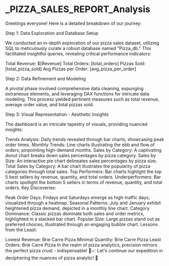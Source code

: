 # _PIZZA_SALES_REPORT_Analysis


Greetings everyone! Here is a detailed breakdown of our journey:

Step 1: Data Exploration and Database Setup

We conducted an in-depth exploration of our pizza sales dataset, utilizing SQL to meticulously curate a robust database named "Pizza_db." This facilitated insightful queries, revealing critical performance indicators:

Total Revenue: $[Revenue]
Total Orders: [total_orders]
Pizzas Sold: [total_pizza_sold]
Avg Pizzas per Order: [avg_pizza_per_order]

Step 2: Data Refinement and Modeling

A pivotal phase involved comprehensive data cleaning, expunging extraneous elements, and leveraging DAX functions for intricate data modeling. This process yielded pertinent measures such as total revenue, average order value, and total pizzas sold.

Step 3: Visual Representation - Aesthetic Insights

The dashboard is an intricate tapestry of visuals, providing nuanced insights:

Trends Analysis: Daily trends revealed through bar charts, showcasing peak order times.
Monthly Trends: Line charts illustrating the ebb and flow of orders, pinpointing high-demand months.
Sales by Category: A captivating donut chart breaks down sales percentages by pizza category.
Sales by Size: An interactive pie chart delineates sales percentages by pizza size.
Total Sales by Category: A bar chart illustrates the popularity of pizza categories through total sales.
Top Performers: Bar charts highlight the top 5 best sellers by revenue, quantity, and total orders.
Underperformers: Bar charts spotlight the bottom 5 sellers in terms of revenue, quantity, and total orders.
Key Discoveries:

Peak Order Days: Fridays and Saturdays emerge as high-traffic days, visualized through a heatmap.
Seasonal Patterns: July and January exhibit heightened pizza demand, depicted in a monthly line chart.
Category Dominance: Classic pizzas dominate both sales and order metrics, highlighted in a stacked bar chart.
Popular Size: Large pizzas stand out as preferred choices, illustrated through an engaging bubble chart.
Lessons from the Least:

Lowest Revenue: Brie Carre Pizza
Minimal Quantity: Brie Carre Pizza
Least Orders: Brie Carre Pizza
In the realm of pizza analytics, precision mirrors the perfect pizza crust - indispensable! 🍕📈 Let's continue our expedition in deciphering the nuances of pizza analytic! 🚀
